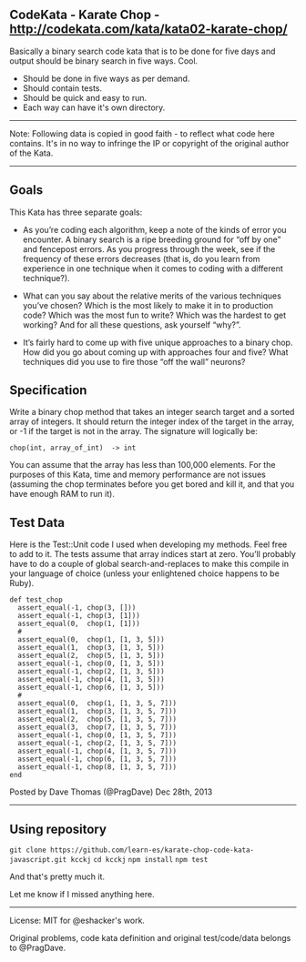 CodeKata - Karate Chop - http://codekata.com/kata/kata02-karate-chop/
---

Basically a binary search code kata that is to be done for five days and output should be binary search in five ways. Cool.

 - Should be done in five ways as per demand.
 - Should contain tests.
 - Should be quick and easy to run.
 - Each way can have it's own directory.


<hr />

Note: Following data is copied in good faith - to reflect what code here contains. It's in no way to infringe the IP or copyright of the original author of the Kata.

<hr />

Goals
---

This Kata has three separate goals:

 - As you’re coding each algorithm, keep a note of the kinds of error you encounter. A binary search is a ripe breeding ground for “off by one” and fencepost errors. As you progress through the week, see if the frequency of these errors decreases (that is, do you learn from experience in one technique when it comes to coding with a different technique?).

 - What can you say about the relative merits of the various techniques you’ve chosen? Which is the most likely to make it in to production code? Which was the most fun to write? Which was the hardest to get working? And for all these questions, ask yourself “why?”.

 - It’s fairly hard to come up with five unique approaches to a binary chop. How did you go about coming up with approaches four and five? What techniques did you use to fire those “off the wall” neurons?


Specification
---

Write a binary chop method that takes an integer search target and a sorted array of integers. It should return the integer index of the target in the array, or -1 if the target is not in the array. The signature will logically be:

    chop(int, array_of_int)  -> int

You can assume that the array has less than 100,000 elements. For the purposes of this Kata, time and memory performance are not issues (assuming the chop terminates before you get bored and kill it, and that you have enough RAM to run it).

Test Data
---

Here is the Test::Unit code I used when developing my methods. Feel free to add to it. The tests assume that array indices start at zero. You’ll probably have to do a couple of global search-and-replaces to make this compile in your language of choice (unless your enlightened choice happens to be Ruby).

    def test_chop
      assert_equal(-1, chop(3, []))
      assert_equal(-1, chop(3, [1]))
      assert_equal(0,  chop(1, [1]))
      #
      assert_equal(0,  chop(1, [1, 3, 5]))
      assert_equal(1,  chop(3, [1, 3, 5]))
      assert_equal(2,  chop(5, [1, 3, 5]))
      assert_equal(-1, chop(0, [1, 3, 5]))
      assert_equal(-1, chop(2, [1, 3, 5]))
      assert_equal(-1, chop(4, [1, 3, 5]))
      assert_equal(-1, chop(6, [1, 3, 5]))
      #
      assert_equal(0,  chop(1, [1, 3, 5, 7]))
      assert_equal(1,  chop(3, [1, 3, 5, 7]))
      assert_equal(2,  chop(5, [1, 3, 5, 7]))
      assert_equal(3,  chop(7, [1, 3, 5, 7]))
      assert_equal(-1, chop(0, [1, 3, 5, 7]))
      assert_equal(-1, chop(2, [1, 3, 5, 7]))
      assert_equal(-1, chop(4, [1, 3, 5, 7]))
      assert_equal(-1, chop(6, [1, 3, 5, 7]))
      assert_equal(-1, chop(8, [1, 3, 5, 7]))
    end

Posted by Dave Thomas (@PragDave) Dec 28th, 2013 

<hr />


Using repository
---

`git clone https://github.com/learn-es/karate-chop-code-kata-javascript.git kcckj`
`cd kcckj`
`npm install`
`npm test`

And that's pretty much it.

Let me know if I missed anything here.

<hr />

License: MIT for @eshacker's work.


Original problems, code kata definition and original test/code/data belongs to @PragDave.
